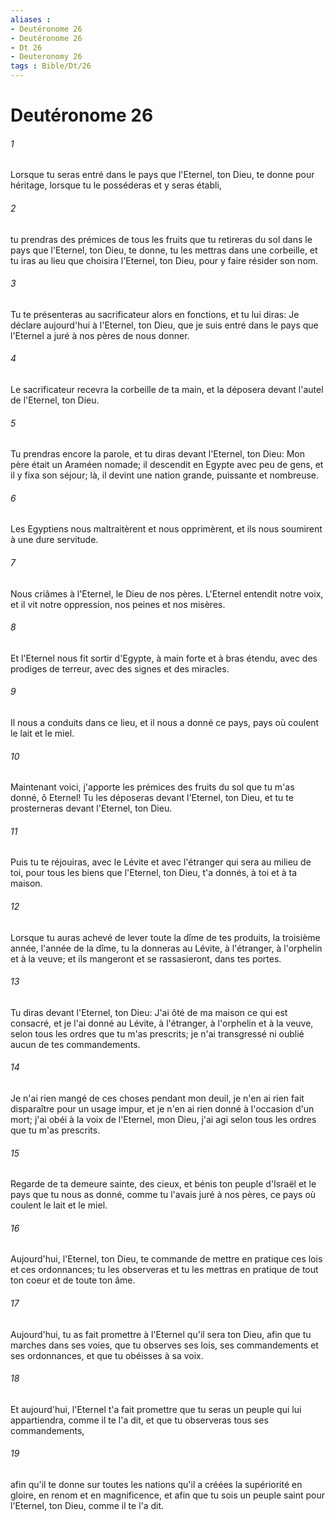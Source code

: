 ```yaml
---
aliases : 
- Deutéronome 26
- Deutéronome 26
- Dt 26
- Deuteronomy 26
tags : Bible/Dt/26
---
```


# Deutéronome 26

###### 1
Lorsque tu seras entré dans le pays que l'Eternel, ton Dieu, te donne pour héritage, lorsque tu le posséderas et y seras établi,
###### 2
tu prendras des prémices de tous les fruits que tu retireras du sol dans le pays que l'Eternel, ton Dieu, te donne, tu les mettras dans une corbeille, et tu iras au lieu que choisira l'Eternel, ton Dieu, pour y faire résider son nom.
###### 3
Tu te présenteras au sacrificateur alors en fonctions, et tu lui diras: Je déclare aujourd'hui à l'Eternel, ton Dieu, que je suis entré dans le pays que l'Eternel a juré à nos pères de nous donner.
###### 4
Le sacrificateur recevra la corbeille de ta main, et la déposera devant l'autel de l'Eternel, ton Dieu.
###### 5
Tu prendras encore la parole, et tu diras devant l'Eternel, ton Dieu: Mon père était un Araméen nomade; il descendit en Egypte avec peu de gens, et il y fixa son séjour; là, il devint une nation grande, puissante et nombreuse.
###### 6
Les Egyptiens nous maltraitèrent et nous opprimèrent, et ils nous soumirent à une dure servitude.
###### 7
Nous criâmes à l'Eternel, le Dieu de nos pères. L'Eternel entendit notre voix, et il vit notre oppression, nos peines et nos misères.
###### 8
Et l'Eternel nous fit sortir d'Egypte, à main forte et à bras étendu, avec des prodiges de terreur, avec des signes et des miracles.
###### 9
Il nous a conduits dans ce lieu, et il nous a donné ce pays, pays où coulent le lait et le miel.
###### 10
Maintenant voici, j'apporte les prémices des fruits du sol que tu m'as donné, ô Eternel! Tu les déposeras devant l'Eternel, ton Dieu, et tu te prosterneras devant l'Eternel, ton Dieu.
###### 11
Puis tu te réjouiras, avec le Lévite et avec l'étranger qui sera au milieu de toi, pour tous les biens que l'Eternel, ton Dieu, t'a donnés, à toi et à ta maison.
###### 12
Lorsque tu auras achevé de lever toute la dîme de tes produits, la troisième année, l'année de la dîme, tu la donneras au Lévite, à l'étranger, à l'orphelin et à la veuve; et ils mangeront et se rassasieront, dans tes portes.
###### 13
Tu diras devant l'Eternel, ton Dieu: J'ai ôté de ma maison ce qui est consacré, et je l'ai donné au Lévite, à l'étranger, à l'orphelin et à la veuve, selon tous les ordres que tu m'as prescrits; je n'ai transgressé ni oublié aucun de tes commandements.
###### 14
Je n'ai rien mangé de ces choses pendant mon deuil, je n'en ai rien fait disparaître pour un usage impur, et je n'en ai rien donné à l'occasion d'un mort; j'ai obéi à la voix de l'Eternel, mon Dieu, j'ai agi selon tous les ordres que tu m'as prescrits.
###### 15
Regarde de ta demeure sainte, des cieux, et bénis ton peuple d'Israël et le pays que tu nous as donné, comme tu l'avais juré à nos pères, ce pays où coulent le lait et le miel.
###### 16
Aujourd'hui, l'Eternel, ton Dieu, te commande de mettre en pratique ces lois et ces ordonnances; tu les observeras et tu les mettras en pratique de tout ton coeur et de toute ton âme.
###### 17
Aujourd'hui, tu as fait promettre à l'Eternel qu'il sera ton Dieu, afin que tu marches dans ses voies, que tu observes ses lois, ses commandements et ses ordonnances, et que tu obéisses à sa voix.
###### 18
Et aujourd'hui, l'Eternel t'a fait promettre que tu seras un peuple qui lui appartiendra, comme il te l'a dit, et que tu observeras tous ses commandements,
###### 19
afin qu'il te donne sur toutes les nations qu'il a créées la supériorité en gloire, en renom et en magnificence, et afin que tu sois un peuple saint pour l'Eternel, ton Dieu, comme il te l'a dit.
